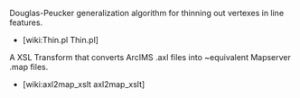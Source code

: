 Douglas-Peucker generalization algorithm for thinning out vertexes in line features.  
 * [wiki:Thin.pl Thin.pl]                                                             
                                                                                      
A XSL Transform that converts ArcIMS .axl files into ~equivalent Mapserver .map files.
 * [wiki:axl2map_xslt axl2map_xslt]                                                   


